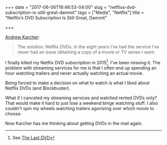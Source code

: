 +++
date = "2017-06-06T16:46:53-04:00"
slug = "netflixs-dvd-subscription-is-still-great-dammit"
tags = ["Media", "Netflix"]
title = "Netflix’s DVD Subscription Is Still Great, Dammit"

+++

[Andrew Karcher](https://medium.com/the-brothers-geek/netflixs-dvd-subscription-is-still-great-dammit-7048912cb690):

> The solution: Netflix DVDs. In the eight years I’ve had the service I’ve never
> had an issue obtaining a copy of a movie or TV series I want.

I finally killed my Netflix DVD subscription in 2015[^link]. I've been missing
it. The problem with streaming services for me is that I often end up spending
an hour watching trailers and never actually watching an actual movie.

Being forced to make a decision on what to watch is what I liked about Netflix
DVDs (and Blockbuster).

What if I canceled my streaming services and watched rented DVDs only? That
would make it hard to just lose a weekend binge watching stuff. I also couldn't
spin my wheels watching trailers agonizing over which movie to choose.

Now Karcher has me thinking about getting DVDs in the mail again.



[^link]: See [The Last DVD](/2015/the-last-dvd/)
